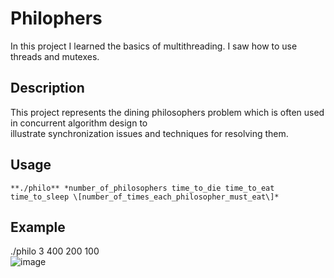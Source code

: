 # Philophers
In this project I learned the basics of multithreading. I saw how to use threads and mutexes. 
## Description
This project represents the dining philosophers problem which is often used in concurrent algorithm design to\
illustrate synchronization issues and techniques for resolving them.
## Usage
`**./philo** *number_of_philosophers time_to_die time_to_eat time_to_sleep \[number_of_times_each_philosopher_must_eat\]*`
## Example
./philo 3 400 200 100\
![image](https://user-images.githubusercontent.com/53175260/164542749-58b3512c-2dd6-4580-a606-536e6406b8bb.png)
